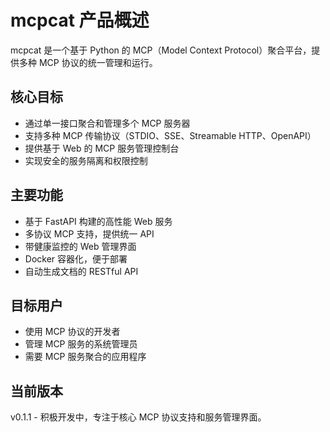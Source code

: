 # mcpcat 产品概述

mcpcat 是一个基于 Python 的 MCP（Model Context Protocol）聚合平台，提供多种 MCP 协议的统一管理和运行。

## 核心目标
- 通过单一接口聚合和管理多个 MCP 服务器
- 支持多种 MCP 传输协议（STDIO、SSE、Streamable HTTP、OpenAPI）
- 提供基于 Web 的 MCP 服务管理控制台
- 实现安全的服务隔离和权限控制

## 主要功能
- 基于 FastAPI 构建的高性能 Web 服务
- 多协议 MCP 支持，提供统一 API
- 带健康监控的 Web 管理界面
- Docker 容器化，便于部署
- 自动生成文档的 RESTful API

## 目标用户
- 使用 MCP 协议的开发者
- 管理 MCP 服务的系统管理员
- 需要 MCP 服务聚合的应用程序

## 当前版本
v0.1.1 - 积极开发中，专注于核心 MCP 协议支持和服务管理界面。